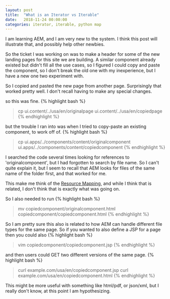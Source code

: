 ```yaml
---
layout: post
title:  "What is an Iterator vs Iterable"
date:   2018-11-24 00:00:00
categories: iterator, iterable, python map
---
```


I am learning AEM, and I am very new to the system.  I think this post will illustrate that, and possibly help other newbies.

So the ticket I was working on was to make a header for some of the new landing pages for this site we are building.  A similar component already existed but didn't fill all the use cases, so I figured I could copy and paste the component, so I don't break the old one with my inexperience, but I have a new one two experiment with.

So I copied and pasted the new page from another page. Surprisingly that worked pretty well.  I don't recall having to make any special changes.

so this was fine.
{% highlight bash %}
> cp ui.content/../usa/en/originalpage ui.content/../usa/en/copiedpage
{% endhighlight %}

but the trouble I ran into was when I tried to copy-paste an existing component, to work off of.
{% highlight bash %}
> cp ui.apps/../components/content/originalcomponent ui.apps/../components/content/copiedcomponent
{% endhighlight %}

I searched the code several times looking for references to 'originalcomponent', but I had forgotten to search by file name.  So I can't quite explain it, but I seem to recall that AEM looks for files of the same name of the folder first, and that worked for me.

This make me think of the [Resource Mapping][resource-mapping], and while I think that is related, I don't think that is exactly what was going on.

So I also needed to run
{% highlight bash %}
> mv copiedcomponent/originalcomponent.html copiedcomponent/copiedcomponent.html
{% endhighlight %}

So I am pretty sure this also is related to how AEM can handle different file types for the same page.  So if you wanted to also define a JSP for a page then you could also
{% highlight bash %}
> vim copiedcomponent/copiedcomponent.jsp
{% endhighlight %}


and then users could GET two different versions of the same page.
{% highlight bash %}
> curl example.com/usa/en/copiedcomponent.jsp
> curl example.com/usa/en/copiedcomponent.html
{% endhighlight %}

This might be more useful with something like html/pdf, or json/xml, but I really don't know, at this point I am hypothesizing.

[resource-mapping]: https://helpx.adobe.com/experience-manager/6-4/sites/deploying/using/resource-mapping.html
